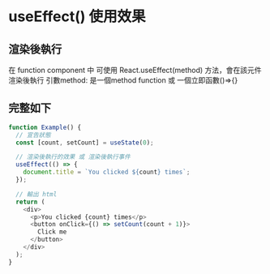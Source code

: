 # useEffect() 使用效果

## 渲染後執行

在 function component 中
可使用 React.useEffect(method) 方法，會在該元件渲染後執行
引數method: 是一個method function 或 一個立即函數()=>{}


## 完整如下

```js
function Example() {
  // 宣告狀態
  const [count, setCount] = useState(0); 

  // 渲染後執行的效果 或 渲染後執行事件
  useEffect(() => {
    document.title = `You clicked ${count} times`;
  });

  // 輸出 html
  return (
    <div>
      <p>You clicked {count} times</p>
      <button onClick={() => setCount(count + 1)}>
        Click me
      </button>
    </div>
  );
}
```